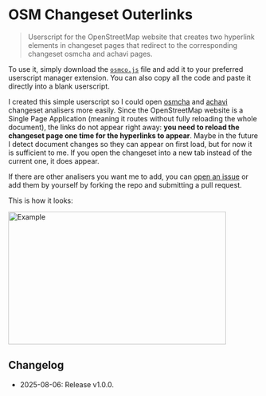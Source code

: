 # OSM Changeset Outerlinks

> Userscript for the OpenStreetMap website that creates two hyperlink elements in changeset pages that redirect to the corresponding changeset osmcha and achavi pages.

To use it, simply download the [`osmco.js`](https://github.com/JoseDeFreitas/OSMChangesetOuterlinks/blob/main/osmco.js) file and add it to your preferred userscript manager extension. You can also copy all the code and paste it directly into a blank userscript.

I created this simple userscript so I could open [osmcha](https://osmcha.org/) and [achavi](https://overpass-api.de/achavi/) changeset analisers more easily. Since the OpenStreetMap website is a Single Page Application (meaning it routes without fully reloading the whole document), the links do not appear right away: **you need to reload the changeset page one time for the hyperlinks to appear**. Maybe in the future I detect document changes so they can appear on first load, but for now it is sufficient to me. If you open the changeset into a new tab instead of the current one, it does appear.

If there are other analisers you want me to add, you can [open an issue](https://github.com/JoseDeFreitas/OSMChangesetOuterlinks/issues/new) or add them by yourself by forking the repo and submitting a pull request.

This is how it looks:

<img width="437" height="266" alt="Example" src="https://github.com/user-attachments/assets/21eeccfc-4fb3-4b09-90b7-12b7396cd1e7" />

## Changelog

- 2025-08-06: Release v1.0.0.

